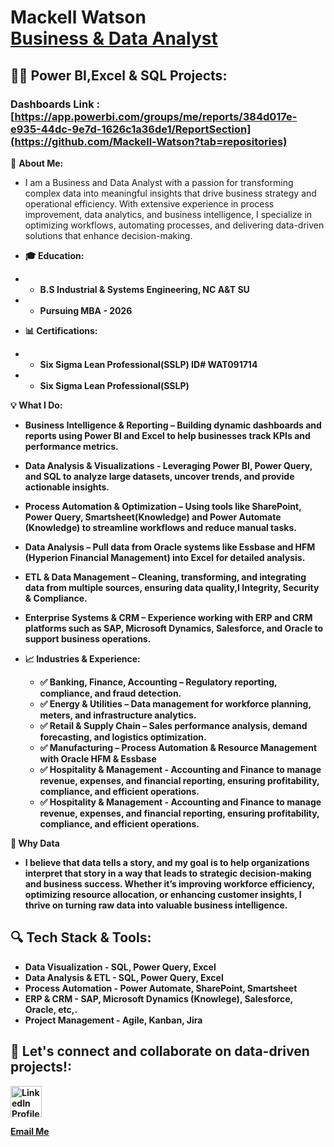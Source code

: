 <h1>Mackell Watson <br/><a href="https://github.com/joshmadakor1"></a> <a href="https://www.linkedin.com/in/joshmadakor/">Business & Data Analyst</a> <a href="https://www.youtube.com/c/joshmadakor"></a></h1>

<h2>👨‍💻 Power BI,Excel & SQL Projects:</h2>

### Dashboards Link : [https://app.powerbi.com/groups/me/reports/384d017e-e935-44dc-9e7d-1626c1a36de1/ReportSection](https://github.com/Mackell-Watson?tab=repositories)

👋 <b>About Me: </b>
  - I am a Business and Data Analyst with a passion for transforming complex data into meaningful insights that drive business strategy and operational efficiency. With extensive experience in process improvement, data analytics, and business intelligence, I specialize in optimizing workflows, automating processes, and delivering data-driven solutions that enhance decision-making.
   

-   <b>🎓 Education: </b>
  -   - <b>B.S Industrial & Systems Engineering, NC A&T SU
  -  - <b>Pursuing MBA - 2026

-   <b>📊 Certifications: </b>
  -   - <b>Six Sigma Lean Professional(SSLP) ID# WAT091714
  -   - <b>Six Sigma Lean Professional(SSLP)


 💡 <b>What I Do: </b>
  - <b>Business Intelligence & Reporting  – Building dynamic dashboards and reports using Power BI and Excel to help businesses track KPIs and performance metrics.
   - <b>Data Analysis & Visualizations - Leveraging Power BI, Power Query, and SQL to analyze large datasets, uncover trends, and provide actionable insights.
   - <b>Process Automation & Optimization – Using tools like SharePoint, Power Query, Smartsheet(Knowledge) and Power Automate (Knowledge) to streamline workflows and reduce manual tasks.
   - <b>Data Analysis  – Pull data from Oracle systems like Essbase and HFM (Hyperion Financial Management) into Excel for detailed analysis.
 -    <b>ETL & Data Management – Cleaning, transforming, and integrating data from multiple sources, ensuring data quality,I Integrity, Security & Compliance.
-   <b>Enterprise Systems & CRM  –  Experience working with ERP and CRM platforms such as SAP, Microsoft Dynamics, Salesforce, and Oracle to support business operations.


-   <b>📈  Industries & Experience: </b>
    -  <b>✅ Banking, Finance, Accounting   – Regulatory reporting, compliance, and fraud detection.
    -  <b>✅ Energy & Utilities   – Data management for workforce planning, meters, and infrastructure analytics.
    -  <b>✅ Retail & Supply Chain    – Sales performance analysis, demand forecasting, and logistics optimization.
    -  <b>✅ Manufacturing –  Process Automation & Resource Management with Oracle HFM & Essbase
    -  <b>✅ Hospitality & Management  - Accounting and Finance to manage revenue, expenses, and financial reporting, ensuring profitability, compliance, and efficient operations.
    - <b>✅ Hospitality & Management  - Accounting and Finance to manage revenue, expenses, and financial reporting, ensuring profitability, compliance, and efficient operations. 

 <b>🚀 <b>Why Data</b>
  - I believe that data tells a story, and my goal is to help organizations interpret that story in a way that leads to strategic decision-making and business success. Whether it’s improving workforce efficiency, optimizing resource allocation, or enhancing customer insights, I thrive on turning raw data into valuable business intelligence.






<h2>🔍  <b>Tech Stack & Tools: </h2>

  

- Data Visualization - SQL, Power Query, Excel
- Data Analysis & ETL - SQL, Power Query, Excel
-   Process Automation - Power Automate, SharePoint, Smartsheet
- ERP & CRM - SAP, Microsoft Dynamics (Knowlege), Salesforce, Oracle, etc,.
- Project Management - Agile, Kanban, Jira

<h2> 🤳 Let's connect and collaborate on data-driven projects!:</h2>

 <a href="https://www.linkedin.com/in/mackell-watson/" target="_blank">
    <img src="assets/linkedin-logo.png" alt="LinkedIn Profile" width="50" height="50">
  </a>
  
  <a href="mailto:mkwatson30@gmail.com?subject=Subject%20Here&body=Body%20of%20the%20email%20here.">Email Me</a>










